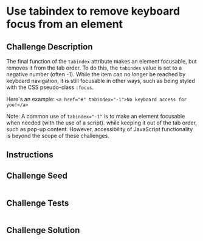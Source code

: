 # Use tabindex to remove keyboard focus from an element

## Challenge Description

The final function of the `tabindex` attribute makes an element focusable, but removes it from the tab order. To do this, the `tabindex` value is set to a negative number (often -1). While the item can no longer be reached by keyboard navigation, it is still focusable in other ways, such as being styled with the CSS pseudo-class `:focus`.

Here's an example:
`<a href="#" tabindex="-1">No keyboard access for you!</a>`

Note:
A common use of `tabindex="-1"` is to make an element focusable when needed (with the use of a script).  while keeping it out of the tab order, such as pop-up content. However, accessibility of JavaScript functionality is beyond the scope of these challenges.

## Instructions


## Challenge Seed

```html
```

## Challenge Tests

```
```

## Challenge Solution

```html
```
